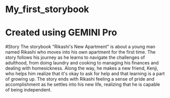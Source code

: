 # My_first_storybook

# Created using GEMINI Pro

#Story
The storybook "Rikashi's New Apartment" is about a young man named Rikashi who moves into his own apartment for the first time. The story follows his journey as he learns to navigate the challenges of adulthood, from doing laundry and cooking to managing his finances and dealing with homesickness. Along the way, he makes a new friend, Kenji, who helps him realize that it's okay to ask for help and that learning is a part of growing up. The story ends with Rikashi feeling a sense of pride and accomplishment as he settles into his new life, realizing that he is capable of being independent.
